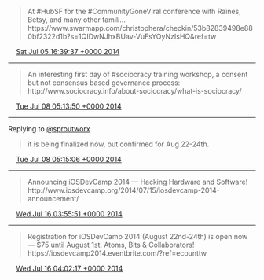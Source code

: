 > At \#HubSF for the \#CommunityGoneViral conference with Raines, Betsy, and many other famili\.\.\. https://www\.swarmapp\.com/christophera/checkin/53b82839498e880bf2322d1b?s\=1QIDwNJhxBUav\-VuFsYOyNzIsHQ&ref\=tw

<img src="../../media/tweet.ico" width="12" /> [Sat Jul 05 16:39:37 +0000 2014](https://twitter.com/ChristopherA/status/485463018374180865)

----

> An interesting first day of \#sociocracy training workshop, a consent but not consensus based governance process: http://www\.sociocracy\.info/about\-sociocracy/what\-is\-sociocracy/

<img src="../../media/tweet.ico" width="12" /> [Tue Jul 08 05:13:50 +0000 2014](https://twitter.com/ChristopherA/status/486377598901956608)

----

Replying to [@sproutworx](https://twitter.com/kpsteigs/status/486337241196027904)

> it is being finalized now, but confirmed for Aug 22\-24th\.

<img src="../../media/tweet.ico" width="12" /> [Tue Jul 08 05:15:06 +0000 2014](https://twitter.com/ChristopherA/status/486377916217819137)

----

> Announcing iOSDevCamp 2014 — Hacking Hardware and Software\! http://www\.iosdevcamp\.org/2014/07/15/iosdevcamp\-2014\-announcement/

<img src="../../media/tweet.ico" width="12" /> [Wed Jul 16 03:55:51 +0000 2014](https://twitter.com/ChristopherA/status/489257077764653056)

----

> Registration for iOSDevCamp 2014 \(August 22nd\-24th\) is open now — $75 until August 1st\. Atoms, Bits &amp; Collaborators\! https://iosdevcamp2014\.eventbrite\.com/?ref\=ecounttw

<img src="../../media/tweet.ico" width="12" /> [Wed Jul 16 04:02:17 +0000 2014](https://twitter.com/ChristopherA/status/489258694442352640)